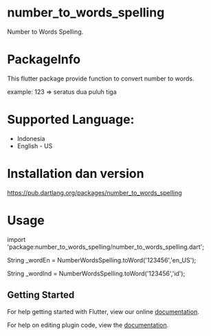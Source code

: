 # number_to_words_spelling

Number to Words Spelling.

# PackageInfo
This flutter package provide function to convert number to words.

example:
123 => seratus dua puluh tiga

# Supported Language:
 - Indonesia
 - English - US

# Installation dan version

https://pub.dartlang.org/packages/number_to_words_spelling

# Usage
import 'package:number_to_words_spelling/number_to_words_spelling.dart';

String _wordEn = NumberWordsSpelling.toWord('123456','en_US');

String _wordInd = NumberWordsSpelling.toWord('123456','id');

## Getting Started

For help getting started with Flutter, view our online
[documentation](http://flutter.io/).

For help on editing plugin code, view the [documentation](https://flutter.io/platform-plugins/#edit-code).